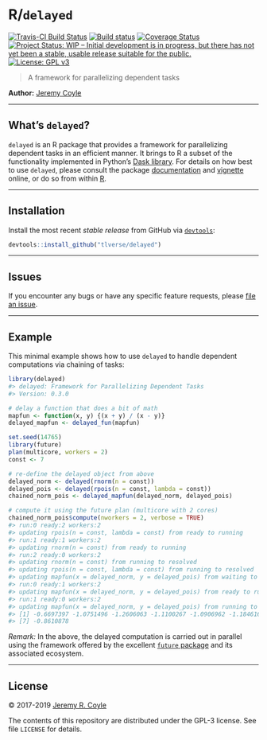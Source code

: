 
<!-- README.md is generated from README.Rmd. Please edit that file -->

# R/`delayed`

[![Travis-CI Build
Status](https://travis-ci.org/tlverse/delayed.svg?branch=master)](https://travis-ci.org/tlverse/delayed)
[![Build
status](https://ci.appveyor.com/api/projects/status/wid97j656ga0elme?svg=true)](https://ci.appveyor.com/project/tlverse/delayed)
[![Coverage
Status](https://img.shields.io/codecov/c/github/tlverse/delayed/master.svg)](https://codecov.io/github/tlverse/delayed?branch=master)
[![Project Status: WIP – Initial development is in progress, but there
has not yet been a stable, usable release suitable for the
public.](http://www.repostatus.org/badges/latest/wip.svg)](http://www.repostatus.org/#wip)
[![License: GPL
v3](https://img.shields.io/badge/License-GPL%20v3-blue.svg)](http://www.gnu.org/licenses/gpl-3.0)

> A framework for parallelizing dependent tasks

**Author:** [Jeremy Coyle](https://github.com/jeremyrcoyle)

-----

## What’s `delayed`?

`delayed` is an R package that provides a framework for parallelizing
dependent tasks in an efficient manner. It brings to R a subset of the
functionality implemented in Python’s [Dask
library](https://dask.pydata.org/en/latest/). For details on how best to
use `delayed`, please consult the package
[documentation](https://nhejazi.github.io/delayed/) and
[vignette](https://nhejazi.github.io/delayed/articles/delayed.html)
online, or do so from within [R](https://www.r-project.org/).

-----

## Installation

<!--
For standard use, we recommend installing the package from
[CRAN](https://cran.r-project.org/) via


```r
install.packages("delayed")
```
-->

Install the most recent *stable release* from GitHub via
[`devtools`](https://www.rstudio.com/products/rpackages/devtools/):

``` r
devtools::install_github("tlverse/delayed")
```

-----

## Issues

If you encounter any bugs or have any specific feature requests, please
[file an issue](https://github.com/tlverse/delayed/issues).

-----

## Example

This minimal example shows how to use `delayed` to handle dependent
computations via chaining of tasks:

``` r
library(delayed)
#> delayed: Framework for Parallelizing Dependent Tasks
#> Version: 0.3.0

# delay a function that does a bit of math
mapfun <- function(x, y) {(x + y) / (x - y)}
delayed_mapfun <- delayed_fun(mapfun)

set.seed(14765)
library(future)
plan(multicore, workers = 2)
const <- 7

# re-define the delayed object from above
delayed_norm <- delayed(rnorm(n = const))
delayed_pois <- delayed(rpois(n = const, lambda = const))
chained_norm_pois <- delayed_mapfun(delayed_norm, delayed_pois)

# compute it using the future plan (multicore with 2 cores)
chained_norm_pois$compute(nworkers = 2, verbose = TRUE)
#> run:0 ready:2 workers:2
#> updating rpois(n = const, lambda = const) from ready to running
#> run:1 ready:1 workers:2
#> updating rnorm(n = const) from ready to running
#> run:2 ready:0 workers:2
#> updating rnorm(n = const) from running to resolved
#> updating rpois(n = const, lambda = const) from running to resolved
#> updating mapfun(x = delayed_norm, y = delayed_pois) from waiting to ready
#> run:0 ready:1 workers:2
#> updating mapfun(x = delayed_norm, y = delayed_pois) from ready to running
#> run:1 ready:0 workers:2
#> updating mapfun(x = delayed_norm, y = delayed_pois) from running to resolved
#> [1] -0.6697397 -1.0751496 -1.2606063 -1.1100267 -1.0906962 -1.1846166
#> [7] -0.8610878
```

*Remark:* In the above, the delayed computation is carried out in
parallel using the framework offered by the excellent [`future`
package](https://github.com/HenrikBengtsson/future) and its associated
ecosystem.

-----

## License

© 2017-2019 [Jeremy R. Coyle](https://github.com/jeremyrcoyle)

The contents of this repository are distributed under the GPL-3 license.
See file `LICENSE` for details.
